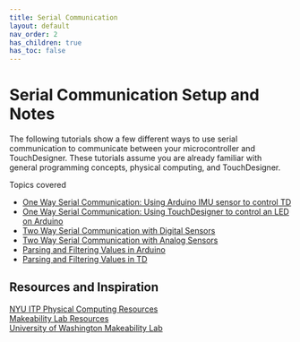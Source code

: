 ```yaml
---
title: Serial Communication
layout: default
nav_order: 2
has_children: true
has_toc: false
---
```


# Serial Communication Setup and Notes

The following tutorials show a few different ways to use serial communication to communicate between your microcontroller and TouchDesigner. These tutorials assume you are already familiar with general programming concepts, physical computing, and TouchDesigner.



Topics covered

- [One Way Serial Communication: Using Arduino IMU sensor to control TD](https://riositp.github.io/TDphyscomp/Serial%20Communication/serial.html)  
- [One Way Serial Communication: Using TouchDesigner to control an LED on Arduino](https://riositp.github.io/TDphyscomp/Serial%20Communication/serialToArduino.html)
- [Two Way Serial Communication with Digital Sensors](https://riositp.github.io/TDphyscomp/Serial%20Communication/serialCallResponseButtons.html)
- [Two Way Serial Communication with Analog Sensors](https://riositp.github.io/TDphyscomp/Serial%20Communication/serialCallResponse.html)
- [Parsing and Filtering Values in Arduino](https://riositp.github.io/TDphyscomp/Serial%20Communication/parsinginArduino.html)
- [Parsing and Filtering Values in TD](https://riositp.github.io/TDphyscomp/Serial%20Communication/serialParsing.html)




## Resources and Inspiration

[NYU ITP Physical Computing Resources](https://itp.nyu.edu/physcomp/)  
[Makeability Lab Resources](https://makeabilitylab.github.io/physcomp/)  
[University of Washington Makeability Lab](https://makeabilitylab.cs.washington.edu/)  

